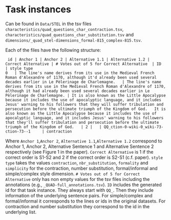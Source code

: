 # Task instances

Can be found in ```Data/STEL``` in the tsv files `characteristics/quad_questions_char_contraction.tsv`, `characteristics/quad_questions_char_substitution.tsv` and  `dimensions/_quad_stel-dimensions_formal-815_complex-815.tsv`. 

Each of the files have the following structure:

```
 id	| Anchor 1 | Anchor 2 | Alternative 1.1 | Alternative 1.2 | Correct Alternative | # Votes out of 5 for Correct Alternative	| ID	| style type  
0	| The line's name derives from its use in the Medieval French Roman d'Alexandre of 1170, although it'd already been used several decades earlier in Le Pèlerinage de Charlemagne.	| The line's name derives from its use in the Medieval French Roman d'Alexandre of 1170, although it had already been used several decades earlier in Le Pèlerinage de Charlemagne.	| It is also known as the Little Apocalypse because it includes the use of apocalyptic language, and it includes Jesus' warning to his followers that they will suffer tribulation and persecution before the ultimate triumph of the Kingdom of God.	It is also known as the Little Apocalypse because it includes the use of apocalyptic language, and it includes Jesus' warning to his followers that they'll suffer tribulation and persecution before the ultimate triumph of the Kingdom of God.	| 2	|	| QQ_ction-0-wiki-0_wiki-73-ction-73--1		| contraction
```

Where `Anchor 1`,`Anchor 2`, `Alternative 1.1`,`Alternative 1.2` correspond to Anchor 1, Anchor 2, Alternative Sentence 1 and Alternative Sentence 2 respectively (see Figure 1 in the paper). `Correct Alternative` is 1 if the correct order is S1-S2 and 2 if the correct order is S2-S1 (c.f. paper). `style type` takes the values `contraction`, `nbr_substitution`, `formality` and `simplicity` for the contraction, number substitution, formal/informal and simple/complex style dimension.  `# Votes out of 5 for Correct Alternative` only has non empty values for the tsv files including the annotations (e.g., `_QUAD-full_annotations.tsv`). `ID` includes the generated id for that task instance. They always start with  `QQ_`.  Then they include information of the underlying sentence pairs. For simple/complex and formal/informal it corresponds to the lines or ids in the original datasets. For contraction and number substitution they correspond  to the id in the underlying list.
